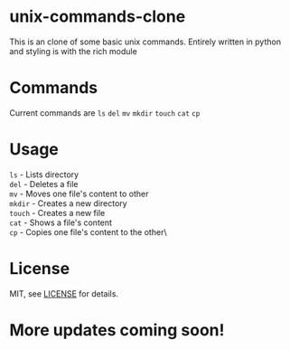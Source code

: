 # unix-commands-clone

This is an clone of some basic unix commands.
Entirely written in python and styling is with the rich module

# Commands

Current commands are 
`ls` `del` `mv` `mkdir` `touch` `cat` `cp`

# Usage

`ls` - Lists directory\
`del` - Deletes a file\
`mv` - Moves one file's content to other\
`mkdir` - Creates a new directory\
`touch` - Creates a new file\
`cat` - Shows a file's content\
`cp` - Copies one file's content to the other\

# License
MIT, see [LICENSE](https://github.com/Coolstormaction/unix-commands-clone/blob/main/LICENSE) for details.

# More updates coming soon!
